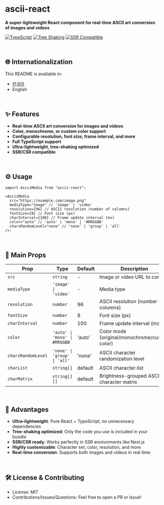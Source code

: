 # ascii-react

**A super-lightweight React component for real-time ASCII art conversion of images and videos**

[![TypeScript](https://img.shields.io/badge/TypeScript-Ready-3178C6?logo=typescript)](https://www.typescriptlang.org/)
[![Tree Shaking](https://img.shields.io/badge/Tree%20Shaking-✅-00C853)](tree-shaking)
[![SSR Compatible](https://img.shields.io/badge/SSR-Compatible-FF6B35)](#ssr-support)

<br />

## 🌐 Internationalization

This README is available in:

- [한국어](./README.ko.md)
- English

<br />

## ✨ Features

- **Real-time ASCII art conversion for images and videos**
- **Color, monochrome, or custom color support**
- **Configurable resolution, font size, frame interval, and more**
- **Full TypeScript support**
- **Ultra-lightweight, tree-shaking optimized**
- **SSR/CSR compatible**

<br />

## ⚙️ Usage

```tsx
import AsciiMedia from "ascii-react";

<AsciiMedia
  src="https://example.com/image.png"
  mediaType="image" // 'image' | 'video'
  resolution={96} // ASCII resolution (number of columns)
  fontSize={8} // Font size (px)
  charInterval={100} // Frame update interval (ms)
  color="auto" // 'auto' | 'mono' | '#RRGGBB'
  charsRandomLevel="none" // 'none' | 'group' | 'all'
/>;
```

<br />

## 📝 Main Props

| Prop               | Type                          | Default | Description                                   |
| ------------------ | ----------------------------- | ------- | --------------------------------------------- |
| `src`              | `string`                      | -       | Image or video URL to convert                 |
| `mediaType`        | `'image' \| 'video'`          | -       | Media type                                    |
| `resolution`       | `number`                      | 96      | ASCII resolution (number of columns)          |
| `fontSize`         | `number`                      | 8       | Font size (px)                                |
| `charInterval`     | `number`                      | 100     | Frame update interval (ms)                    |
| `color`            | `'auto' \| 'mono' \| #RRGGBB` | 'auto'  | Color mode (original/monochrome/custom color) |
| `charsRandomLevel` | `'none' \| 'group' \| 'all'`  | 'none'  | ASCII character randomization level           |
| `charList`         | `string[]`                    | default | ASCII character list                          |
| `charMatrix`       | `string[][]`                  | default | Brightness-grouped ASCII character matrix     |

<br />

## 🚀 Advantages

- **Ultra-lightweight**: Pure React + TypeScript, no unnecessary dependencies
- **Tree-shaking optimized**: Only the code you use is included in your bundle
- **SSR/CSR ready**: Works perfectly in SSR environments like Next.js
- **Highly customizable**: Character set, color, resolution, and more
- **Real-time conversion**: Supports both images and videos in real time

<br />

## 🛠️ License & Contributing

- License: MIT
- Contributions/Issues/Questions: Feel free to open a PR or Issue!
